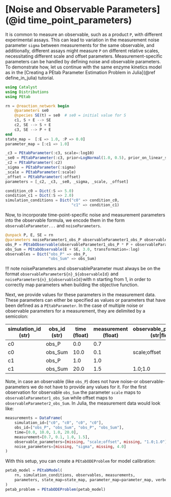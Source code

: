 # [Noise and Observable Parameters](@id time_point_parameters)

It is common to measure an observable, such as a product `P`, with different experimental assays. This can lead to variation in the measurement noise parameter `sigma` between measurements for the same observable, and additionally, different assays might measure `P` on different relative scales, necessitating different scale and offset parameters. Measurement-specific parameters can be handled by defining noise and observable parameters. To demonstrate how, let us continue with the same enzyme kinetics model as in the [Creating a PEtab Parameter Estimation Problem in Julia](@ref define_in_julia) tutorial.

```julia
using Catalyst 
using Distributions
using PEtab

rn = @reaction_network begin
    @parameters se0
    @species SE(t) = se0  # se0 = initial value for S
    c1, S + E --> SE
    c2, SE --> S + E
    c3, SE --> P + E
end
state_map =  [:E => 1.0, :P => 0.0]
parameter_map = [:c1 => 1.0]

_c3 = PEtabParameter(:c3, scale=:log10)
_se0 = PEtabParameter(:c3, prior=LogNormal(1.0, 0.5), prior_on_linear_scale=true)
_c2 = PEtabParameter(:c2)
_sigma = PEtabParameter(:sigma)
_scale = PEtabParameter(:scale)
_offset = PEtabParameter(:offset)
parameters = [_c2, _c3, _se0, _sigma, _scale, _offset]

condition_c0 = Dict(:S => 5.0)
condition_c1 = Dict(:S => 2.0)
simulation_conditions = Dict("c0" => condition_c0, 
                             "c1" => condition_c1)
```

Now, to incorporate time-point-specific noise and measurement parameters into the observable formula, we encode them in the form `observableParameter...` and `noiseParameters`.

```julia
@unpack P, E, SE = rn
@parameters noiseParameter1_obs_P observableParameter1_obs_P observableParameter2_obs_P
obs_P = PEtabObservable(observableParameter1_obs_P * P + observableParameter2_obs_P, noiseParameter1_obs_P * P)
obs_Sum = PEtabObservable(E + SE, 3.0, transformation=:log)
observables = Dict("obs_P" => obs_P, 
                   "obs_Sum" => obs_Sum) 
```

!!! note
    noiseParameters and observableParameter must always be on the format `observableParameter${n}_${observableId}` and `noiseParameter${n}_${observableId}`with n starting from 1, in order to correctly map parameters when building the objective function.

Next, we provide values for these parameters in the measurement data. These parameters can either be specified as values or parameters that have been defined as a `PEtabParameter`. In the case of multiple noise or observable parameters for a measurement, they are delimited by a semicolon:

| simulation_id (str) | obs_id (str) | time (float) | measurement (float) | observable_parameters (str\|float) | noise_parameters (str\|float) |
|---------------------|--------------|--------------|---------------------|------------------------------------|-------------------------------|
| c0                  | obs_P        | 0.0          | 0.7                 |                                    |                               |
| c0                  | obs_Sum      | 10.0         | 0.1                 | scale;offset               | sigma                         |
| c1                  | obs_P        | 1.0          | 1.0                 |                                    |                               |
| c1                  | obs_Sum      | 20.0         | 1.5                 | 1.0;1.0                            | 4.0                           |

Note, in case an observable (like `obs_P`) does not have noise-or observable-parameters we do not have to provide any values for it. For the first observation for observable `obs_Sum` the parameter `scale` maps to `observableParameter1_obs_Sum` while offset maps to `observableParameter2_obs_Sum`. In Julia, the measurement data would look like:

```julia
measurements = DataFrame(
    simulation_id=["c0", "c0", "c0", "c0"],
    obs_id=["obs_P", "obs_Sum", "obs_P", "obs_Sum"],
    time=[0.0, 10.0, 1.0, 20.0],
    measurement=[0.7, 0.1, 1.0, 1.5], 
    observable_parameters=[missing, "scale;offset", missing, "1.0;1.0"],
    noise_parameters=[missing, "sigma", missing, 4.0]
)
```

With this setup, you can create a `PEtabODEProblem` for model calibration:

```julia
petab_model = PEtabModel(
    rn, simulation_conditions, observables, measurements,
    parameters, state_map=state_map, parameter_map=parameter_map, verbose=true
)
petab_problem = PEtabODEProblem(petab_model)  
```